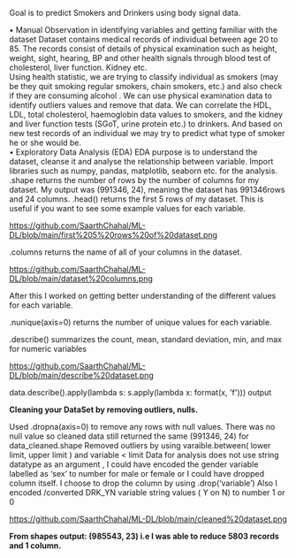 
Goal is to predict Smokers and Drinkers using body signal data. 

•	Manual Observation in identifying variables and  getting familiar with the dataset 
Dataset contains medical records of individual between age 20 to 85. The records consist of details of physical examination such as height, weight, sight, hearing, BP and other health signals through blood test of cholesterol, liver function. Kidney etc.   
Using health statistic, we are trying to classify individual as smokers (may be they quit smoking regular smokers, chain smokers, etc.) and also check if they are consuming alcohol . 
We can use physical examination data to identify outliers values and remove that data. 
We can correlate the HDL, LDL, total cholesterol, haemoglobin data values to smokers, and the kidney and liver function tests (SGoT, urine protein etc.) to drinkers.
And based on new test records of an individual we may try to predict what type of smoker he or she would be.  
•	Exploratory Data Analysis (EDA) 
EDA purpose is to understand the dataset, cleanse it and analyse the relationship between variable. 
Import libraries such as numpy, pandas, matplotlib, seaborn etc.  for the analysis. 
.shape returns the number of rows by the number of columns for my dataset. My output was (991346, 24), meaning the dataset has 991346rows and 24 columns. 
.head() returns the first 5 rows of my dataset. This is useful if you want to see some example values for each variable. 

https://github.com/SaarthChahal/ML-DL/blob/main/first%205%20rows%20of%20dataset.png

.columns returns the name of all of your columns in the dataset. 

https://github.com/SaarthChahal/ML-DL/blob/main/dataset%20columns.png

After this I worked on getting better understanding of the different values for each variable. 

.nunique(axis=0) returns the number of unique values for each variable.

.describe() summarizes the count, mean, standard deviation, min, and max for numeric variables

https://github.com/SaarthChahal/ML-DL/blob/main/describe%20dataset.png
 
data.describe().apply(lambda s: s.apply(lambda x: format(x, 'f'))) output 



**Cleaning your DataSet by removing outliers, nulls.**


Used .dropna(axis=0) to remove any rows with null values. There was no null value so cleaned data still returned the same (991346, 24) for data_cleaned.shape 
Removed outliers by using varaible.between( lower limit, upper limit ) and variable < limit 
Data for analysis does not use string datatype as an argument , I could have encoded the gender variable labelled as ‘sex’ to number for male or female or I could have dropped column itself. I choose to drop the column by using .drop(‘variable’) 
Also I encoded /converted DRK_YN variable string values ( Y on N) to number 1 or 0

https://github.com/SaarthChahal/ML-DL/blob/main/cleaned%20dataset.png

**From shapes output: (985543, 23) i.e I was able to reduce 5803 records and 1 column.**








